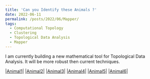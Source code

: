 ```yaml
---
title: 'Can you Identify these Animals ?'
date: 2022-06-11
permalink: /posts/2022/06/Mapper/
tags:
  - Computational Topology
  - Clustering
  - Topological Data Analysis
  - Mapper
---
```


I am currently building a new mathematical tool for Topological Data Analysis. It will be more robust then current techniques.

|[Animal1](https://pragup.github.io/images/animal_1.jpg)|
|[Animal2](https://pragup.github.io/images/animal_2.jpg)|
|[Animal3](https://pragup.github.io/images/animal_3.jpg)|
|[Animal4](https://pragup.github.io/images/animal_4.jpg)|
|[Animal5](https://pragup.github.io/images/animal_5.jpg)|
|[Animal6](https://pragup.github.io/images/animal_6.jpg)|